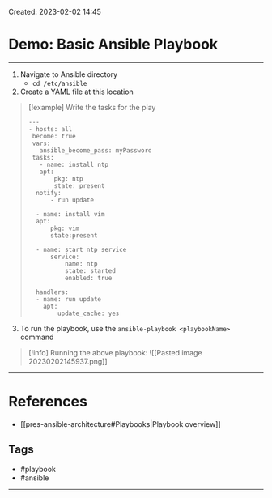 Created: 2023-02-02 14:45
# Demo: Basic Ansible Playbook
---
1. Navigate to Ansible directory
	- `cd /etc/ansible`
2. Create a YAML file at this location
>[!example]
>Write the tasks for the play
>```
>---
>- hosts: all
>  become: true
>  vars:
> 	 ansible_become_pass: myPassword
>  tasks:
> 	 - name: install ntp
> 	 apt:
> 		 pkg: ntp
> 		 state: present
> 	notify:
> 		- run update
> 		
> 	- name: install vim 
> 	apt: 
> 		pkg: vim
> 		state:present
> 		
> 	- name: start ntp service
> 		service: 
> 			name: ntp
> 			state: started
> 			enabled: true
> 			
> 	handlers:
> 	- name: run update
> 	  apt: 
> 		  update_cache: yes

3. To run the playbook, use the `ansible-playbook <playbookName>` command
>[!info]
>Running the above playbook:
>![[Pasted image 20230202145937.png]]


---
# References
- [[pres-ansible-architecture#Playbooks|Playbook overview]]

## Tags
- #playbook 
- #ansible 
---